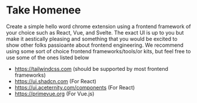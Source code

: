 # Take Homenee

Create a simple hello word chrome extension using a frontend framework of your choice such as React, Vue, and Svelte.  The exact UI is up to you but make it aestically pleasing and something that you would be excited to show other folks passioante about frontend engineering.  We recommend using some sort of choice frontend frameworks/tools/or kits, but feel free to use some of the ones listed below

- https://tailwindcss.com (should be supported by most frontend frameworks)
- https://ui.shadcn.com (For React)
- https://ui.aceternity.com/components (For React)
- https://primevue.org (For Vue.js)
